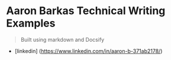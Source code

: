 

# Aaron Barkas Technical Writing Examples



> Built using markdown and Docsify 

- [linkedin] (https://www.linkedin.com/in/aaron-b-371ab2178/)

